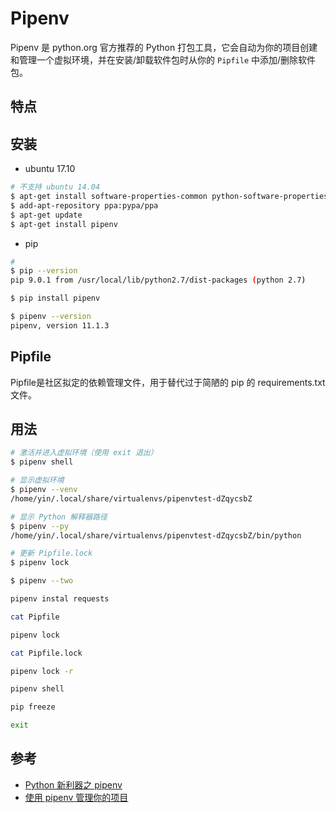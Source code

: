 # Pipenv

Pipenv 是 python.org 官方推荐的 Python 打包工具，它会自动为你的项目创建和管理一个虚拟环境，并在安装/卸载软件包时从你的 `Pipfile` 中添加/删除软件包。


## 特点


## 安装

* ubuntu 17.10

```sh
# 不支持 ubuntu 14.04
$ apt-get install software-properties-common python-software-properties
$ add-apt-repository ppa:pypa/ppa
$ apt-get update
$ apt-get install pipenv
```

* pip

```sh
#
$ pip --version
pip 9.0.1 from /usr/local/lib/python2.7/dist-packages (python 2.7)

$ pip install pipenv

$ pipenv --version
pipenv, version 11.1.3
```

## Pipfile

Pipfile是社区拟定的依赖管理文件，用于替代过于简陋的 pip 的 requirements.txt 文件。


## 用法

```sh
# 激活并进入虚拟环境（使用 exit 退出）
$ pipenv shell

# 显示虚拟环境
$ pipenv --venv
/home/yin/.local/share/virtualenvs/pipenvtest-dZqycsbZ

# 显示 Python 解释器路径
$ pipenv --py
/home/yin/.local/share/virtualenvs/pipenvtest-dZqycsbZ/bin/python

# 更新 Pipfile.lock
$ pipenv lock
```

```sh
$ pipenv --two

pipenv instal requests

cat Pipfile

pipenv lock

cat Pipfile.lock

pipenv lock -r

pipenv shell

pip freeze

exit
```

## 参考

* [Python 新利器之 pipenv](https://www.jianshu.com/p/00af447f0005)
* [使用 pipenv 管理你的项目](https://zhuanlan.zhihu.com/p/32913361)